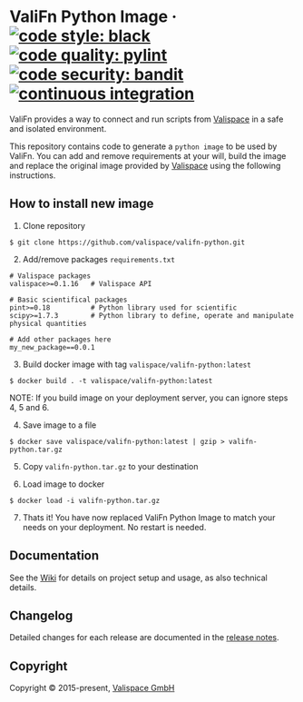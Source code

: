 # ValiFn Python Image &middot; [![code style: black](https://img.shields.io/badge/code%20style-black-000000.svg?style=plastic&label=code%20style)](https://github.com/psf/black) [![code quality: pylint](https://img.shields.io/badge/code%20quality-pylint-yellowgreen?style=plastic&label=code%20quality)](https://github.com/PyCQA/pylint) [![code security: bandit](https://img.shields.io/badge/code%20security-bandit-yellow.svg?style=plastic&label=code%20security)](https://github.com/PyCQA/bandit) [![continuous integration](https://github.com/valispace/valifn-python/actions/workflows/continuous_integration.yml/badge.svg?style=plastic&label=continuous%20integration&branch=develop)](https://github.com/valispace/valifn-python/actions/workflows/continuous_integration.yml)

ValiFn provides a way to connect and run scripts from [Valispace](https://github.com/valispace) in a safe and isolated environment.

This repository contains code to generate a `python image` to be used by ValiFn.
You can add and remove requirements at your will, build the image and replace the original image provided by [Valispace](https://github.com/valispace) using the following instructions.

## How to install new image

1. Clone repository
```
$ git clone https://github.com/valispace/valifn-python.git
```

2. Add/remove packages `requirements.txt`
```
# Valispace packages
valispace>=0.1.16   # Valispace API

# Basic scientifical packages
pint>=0.18          # Python library used for scientific
scipy>=1.7.3        # Python library to define, operate and manipulate physical quantities

# Add other packages here
my_new_package==0.0.1
```

3. Build docker image with tag `valispace/valifn-python:latest`
```
$ docker build . -t valispace/valifn-python:latest
```

NOTE: If you build image on your deployment server, you can ignore steps 4, 5 and 6.

4. Save image to a file
```
$ docker save valispace/valifn-python:latest | gzip > valifn-python.tar.gz
```

5. Copy `valifn-python.tar.gz` to your destination

6. Load image to docker
```
$ docker load -i valifn-python.tar.gz
```

7. Thats it! You have now replaced ValiFn Python Image to match your needs on your deployment. No restart is needed.


## Documentation

See the [Wiki](https://github.com/valispace/valifn-python/wiki) for details on project setup and usage, as also technical details.


## Changelog

Detailed changes for each release are documented in the [release notes](https://github.com/valispace/valifn-python/releases).


## Copyright

Copyright &copy; 2015-present, [Valispace GmbH](https://www.valispace.com/about-us/)
